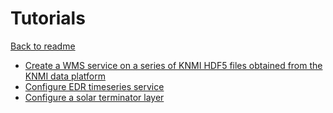 Tutorials
=========

[Back to readme](../../Readme.md)

-   [Create a WMS service on a series of KNMI HDF5 files obtained from the KNMI data platform](Create_WMS_on_series_KNMI_HDF5_radar_files.md)
-   [Configure EDR timeseries service](Configure_EDR_service.md)
-   [Configure a solar terminator layer](Configure_solar_terminator.md)


<!-- -   [Create a WMS service on a series of files with a time dimension](Create_a_WMS_service_on_a_series_of_files_with_a_time_dimension.md)
-   [Styling of Layers with shading and contourlines](Styling_of_Layers_with_shading_and_contourlines.md)
-   [Style a Layer with alpha transparency for cloudcover](Style_a_Layer_with_alpha_transparency_for_cloudcover.md)
-   [Adding GOES-16 data to ADAGUC](Adding_GOES-16_data_to_ADAGUC.md)
-   TODO [Configuration of an INSPIRE View Service](Configuration_of_an_INSPIRE_View_Service.md) -->


